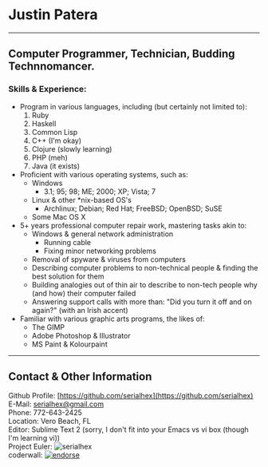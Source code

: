 # Justin Patera

--------------------------------------------------------------------------------

## Computer Programmer, Technician, Budding Technnomancer.

### Skills & Experience:
* Program in various languages, including (but certainly not limited to):
    1. Ruby
    1. Haskell
    1. Common Lisp
    1. C++ (I'm okay)
    1. Clojure (slowly learning)
    1. PHP (meh)
    1. Java (it exists)
* Proficient with various operating systems, such as:
    * Windows
        * 3.1; 95; 98; ME; 2000; XP; Vista; 7
    * Linux & other *nix-based OS's
        * Archlinux; Debian; Red Hat; FreeBSD; OpenBSD; SuSE
    * Some Mac OS X
* 5+ years professional computer repair work, mastering tasks akin to:
    * Windows & general network administration
        * Running cable
        * Fixing minor networking problems
    * Removal of spyware & viruses from computers
    * Describing computer problems to non-technical people & finding the best solution for them
    * Building analogies out of thin air to describe to non-tech people why (and how) their computer failed
    * Answering support calls with more than: "Did you turn it off and on again?" (with an Irish accent)
* Familiar with various graphic arts programs, the likes of:
    * The GIMP
    * Adobe Photoshop & Illustrator
    * MS Paint & Kolourpaint

--------------------------------------------------------------------------------

## Contact & Other Information

Github Profile: [https://github.com/serialhex](https://github.com/serialhex)  
E-Mail: [serialhex@gmail.com](mailto:serialhex@gmail.com)  
Phone: 772-643-2425  
Location: Vero Beach, FL  
Editor: Sublime Text 2 (sorry, I don't fit into your Emacs vs vi box (though I'm learning vi))  
Project Euler: ![serialhex](http://projecteuler.net/profile/serialhex.png)  
coderwall: [![endorse](http://api.coderwall.com/serialhex/endorsecount.png)](http://coderwall.com/serialhex)  